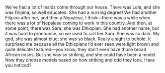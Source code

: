 We’ve had a lot of maids come through our house. There was Lola, and she was Filipina, so well educated. She had a nursing degree! We had another Filipina after her, and then a Nepalese, I think—there was a while when there was a lot of Nepalese coming to work in this country. And then, at some point, there was Sara; she was Ethiopian. She had another name, but it was hard to pronounce, so we used to call her Sara. She was so dark. My god, she was almost blue; she was so black. Really a sight to behold. It surprised me because all the Ethiopians I’d ever seen were light brown and quite delicate featured—you know, they don’t even have those broad African noses. But she was so striking, and she could have been a model. Now they choose models based on how striking and odd they look. Have you noticed?
